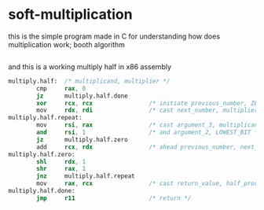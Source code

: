 # soft-multiplication
this is the simple program made in C for understanding how does multiplication work; booth algorithm
```c
```
and this is a working multiply half in x86 assembly
```s
multiply.half:  /* multiplicand, multiplier */
        cmp     rax, 0
        jz      multiply.half.done
        xor     rcx, rcx                /* initiate previous_number, ZERO */
        mov     rdx, rdi                /* cast next_number, multiplier */
multiply.half.repeat:
        mov     rsi, rax                /* cast argument_3, multiplicand */
        and     rsi, 1                  /* and argument_2, LOWEST_BIT */
        jz      multiply.half.zero
        add     rcx, rdx                /* ahead previous_number, next_number */
multiply.half.zero:
        shl     rdx, 1
        shr     rax, 1
        jnz     multiply.half.repeat
        mov     rax, rcx                /* cast return_value, half_product */
multiply.half.done:
        jmp     r11                     /* return */
```
